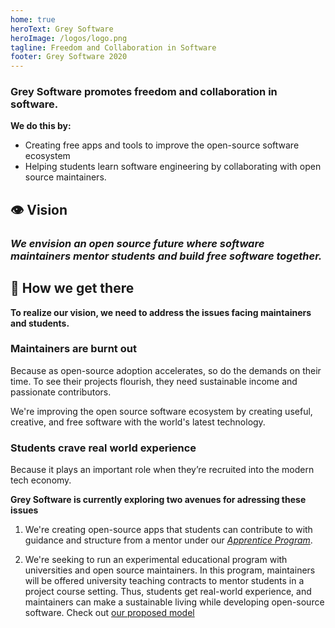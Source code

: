 ```yaml
---
home: true
heroText: Grey Software
heroImage: /logos/logo.png
tagline: Freedom and Collaboration in Software
footer: Grey Software 2020
--- 
```


### Grey Software promotes freedom and collaboration in software. 

**We do this by:**

- Creating free apps and tools to improve the open-source software ecosystem
- Helping students learn software engineering by collaborating with open source maintainers.

## 👁️‍ Vision 

### _We envision an open source future where software maintainers mentor students and build free software together._

## 🧭 How we get there

**To realize our vision, we need to address the issues facing maintainers and students.**

### Maintainers are burnt out

Because as open-source adoption accelerates, so do the demands on their time. To see their projects flourish, they need sustainable income and passionate contributors.

We're improving the open source software ecosystem by creating useful, creative, and free software with the world's latest technology.

### Students crave real world experience

Because it plays an important role when they’re recruited into the modern tech economy. 

**Grey Software is currently exploring two avenues for adressing these issues**

1. We're creating open-source apps that students can contribute to with guidance and structure from a mentor under our [_Apprentice Program_](./ApprenticeProgram). 

2. We're seeking to run an experimental educational program with universities and open source maintainers. In this program, maintainers will be offered university teaching contracts to mentor students in a project course setting. Thus, students get real-world experience, and maintainers can make a sustainable living while developing open-source software. Check out [our proposed model](https://tiny.cc/gs-bm)


